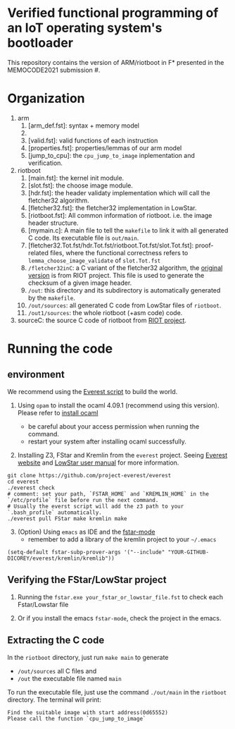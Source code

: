 # Verified functional programming of an IoT operating system's bootloader

This repository contains the version of ARM/riotboot in F* presented in the MEMOCODE2021 submission #.

# Organization

1. arm
   1. [arm_def.fst]: syntax + memory model
   2. [arm_semantics.fst]: semantics
   3. [valid.fst]: valid functions of each instruction 
   4. [properties.fst]: properties/lemmas of our arm model
   5. [jump_to_cpu]: the `cpu_jump_to_image` inplementation and verification.
2. riotboot
   1. [main.fst]: the kernel init module.
   2. [slot.fst]: the choose image module.
   3. [hdr.fst]: the header validaty implementation which will call the fletcher32 algorithm.
   4. [fletcher32.fst]: the fletcher32 implementation in LowStar.
   5. [riotboot.fst]: All common information of riotboot. i.e. the image header structure.
   6. [mymain.c]: A main file to tell the `makefile` to link it with all generated C code. Its executable file is `out/main`.
   7. [fletcher32.Tot.fst/hdr.Tot.fst/riotboot.Tot.fst/slot.Tot.fst]: proof-related files, where the functional correctness refers to `lemma_choose_image_validate` of `slot.Tot.fst`
   8. `/fletcher32inC`: a C variant of the fletcher32 algorithm, the [original version](https://github.com/RIOT-OS/RIOT/blob/master/sys/checksum/fletcher32.c) is from RIOT project. This file is used to generate the checksum of a given image header. 
   9. `/out`: this directory and its subdirectory is automatically generated by the `makefile`.
   10. `/out/sources`: all generated C code from LowStar files of `riotboot`.
   11. `/out1/sources`: the whole riotboot (+asm code) code.
3. sourceC: the source C code of riotboot from [RIOT project](https://github.com/RIOT-OS/RIOT).


# Running the code

## environment
We recommend using the [Everest script](https://github.com/project-everest/everest) to build the world.

1. Using `opam` to install the ocaml 4.09.1 (recommend using this version). Please refer to [install ocaml](https://ocaml.org/docs/install.html#OPAM)
   - be careful about your access permission when running the command.
   - restart your system after installing ocaml successfully.

2. Installing Z3, FStar and Kremlin from the `everest` project. Seeing [Everest website](https://project-everest.github.io/) and [LowStar user manual](https://fstarlang.github.io/lowstar/html/Setup.html#installing-the-tools) for more information.
```
git clone https://github.com/project-everest/everest
cd everest
./everest check 
# comment: set your path, `FSTAR_HOME` and `KREMLIN_HOME` in the `/etc/profile` file before run the next command. 
# Usually the everst script will add the z3 path to your `.bash_profile` automatically.
./everest pull FStar make kremlin make
```

3. (Option) Using `emacs` as IDE and the [fstar-mode](https://github.com/FStarLang/fstar-mode.el)
   - remember to add a library of the kremlin project to your `~/.emacs`
  ```
  (setq-default fstar-subp-prover-args '("--include" "YOUR-GITHUB-DICOREY/everest/kremlin/kremlib"))
  ```

## Verifying the FStar/LowStar project

1. Running the `fstar.exe your_fstar_or_lowstar_file.fst` to check each Fstar/Lowstar file

2. Or if you install the emacs `fstar-mode`, check the project in the emacs.

## Extracting the C code
In the `riotboot` directory, just run `make main` to generate 
  - `/out/sources` all C files and 
  - `/out` the executable file named `main`

To run the executable file, just use the command `./out/main` in the `riotboot` directory. The terminal will print:
```
Find the suitable image with start address(0d65552)
Please call the function `cpu_jump_to_image`
```

